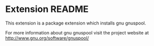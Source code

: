 # Extension README

This extension is a package extension which installs gnu gnuspool.

For more information about gnu gnuspool visit the project website at
http://www.gnu.org/software/gnuspool/

